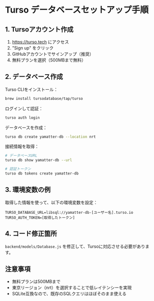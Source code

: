 # Turso データベースセットアップ手順

## 1. Tursoアカウント作成

1. https://turso.tech にアクセス
2. "Sign up" をクリック
3. GitHubアカウントでサインアップ（推奨）
4. 無料プランを選択（500MBまで無料）

## 2. データベース作成

Turso CLIをインストール：
```bash
brew install tursodatabase/tap/turso
```

ログインして認証：
```bash
turso auth login
```

データベースを作成：
```bash
turso db create yamatter-db --location nrt
```

接続情報を取得：
```bash
# データベースURL
turso db show yamatter-db --url

# 認証トークン
turso db tokens create yamatter-db
```

## 3. 環境変数の例

取得した情報を使って、以下の環境変数を設定：
```
TURSO_DATABASE_URL=libsql://yamatter-db-[ユーザー名].turso.io
TURSO_AUTH_TOKEN=[取得したトークン]
```

## 4. コード修正箇所

`backend/models/Database.js` を修正して、Tursoに対応させる必要があります。

## 注意事項

- 無料プランは500MBまで
- 東京リージョン（nrt）を選択することで低レイテンシーを実現
- SQLite互換なので、既存のSQLクエリはほぼそのまま使える